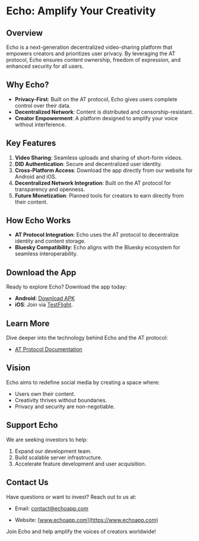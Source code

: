 # Echo: Amplify Your Creativity

## Overview
Echo is a next-generation decentralized video-sharing platform that empowers creators and prioritizes user privacy. By leveraging the AT protocol, Echo ensures content ownership, freedom of expression, and enhanced security for all users.

## Why Echo?
- **Privacy-First**: Built on the AT protocol, Echo gives users complete control over their data.
- **Decentralized Network**: Content is distributed and censorship-resistant.
- **Creator Empowerment**: A platform designed to amplify your voice without interference.

## Key Features
1. **Video Sharing**: Seamless uploads and sharing of short-form videos.
2. **DID Authentication**: Secure and decentralized user identity.
3. **Cross-Platform Access**: Download the app directly from our website for Android and iOS.
4. **Decentralized Network Integration**: Built on the AT protocol for transparency and openness.
5. **Future Monetization**: Planned tools for creators to earn directly from their content.

## How Echo Works
- **AT Protocol Integration**: Echo uses the AT protocol to decentralize identity and content storage.
- **Bluesky Compatibility**: Echo aligns with the Bluesky ecosystem for seamless interoperability.

## Download the App
Ready to explore Echo? Download the app today:
- **Android**: [Download APK](https://yourwebsite.com/downloads/echo-app.apk)
- **iOS**: Join via [TestFlight](https://testflight.apple.com).

## Learn More
Dive deeper into the technology behind Echo and the AT protocol:
- [AT Protocol Documentation](https://docs.bsky.app/docs/advanced-guides/atproto)

## Vision
Echo aims to redefine social media by creating a space where:
- Users own their content.
- Creativity thrives without boundaries.
- Privacy and security are non-negotiable.

## Support Echo
We are seeking investors to help:
1. Expand our development team.
2. Build scalable server infrastructure.
3. Accelerate feature development and user acquisition.

## Contact Us
Have questions or want to invest? Reach out to us at:
- Email: [contact@echoapp.com](mailto:joshb.echo@gmail.com)

- Website: [www.echoapp.com](https://www.echoapp.com)

Join Echo and help amplify the voices of creators worldwide!

